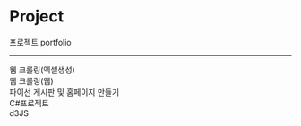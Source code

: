 # Project
프로젝트 portfolio
<hr>
웹 크롤링(엑셀생성)<br>
웹 크롤링(웹)<br>
파이선 게시판 및 홈페이지 만들기<br>
C#프로젝트<br>
d3JS<br>


